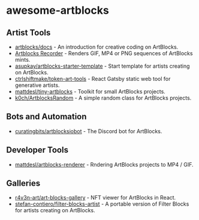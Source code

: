 # awesome-artblocks

## Artist Tools
- [artblocks/docs](https://github.com/artblocks/docs) - An introduction for creative coding on ArtBlocks.
- [Artblocks Recorder](https://artblocks-renderer.netlify.app/) - Renders GIF, MP4 or PNG sequences of ArtBlocks mints.
- [asupkay/artblocks-starter-template](https://github.com/asupkay/artblocks-starter-template) - Start template for artists creating on ArtBlocks.
- [ctrlshiftmake/token-art-tools](https://github.com/ctrlshiftmake/token-art-tools) - React Gatsby static web tool for generative artists.
- [mattdesl/tiny-artblocks](https://github.com/mattdesl/tiny-artblocks) - Toolkit for small ArtBlocks projects.
- [k0ch/ArtblocksRandom](https://github.com/k0ch/ArtblocksRandom) - A simple random class for ArtBlocks projects.

## Bots and Automation
- [curatingbits/artblocksiobot](https://github.com/curatingbits/artblocksiobot) - The Discord bot for ArtBlocks.

## Developer Tools
- [mattdesl/artblocks-renderer](https://github.com/mattdesl/artblocks-renderer) - Rndering ArtBlocks projects to MP4 / GIF.

## Galleries
- [r4v3n-art/art-blocks-gallery](https://github.com/r4v3n-art/art-blocks-gallery) - NFT viewer for ArtBlocks in React.
- [stefan-contiero/filter-blocks-artist](https://github.com/stefan-contiero/filter-blocks-artist) - A portable version of Filter Blocks for artists creating on ArtBlocks.
